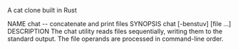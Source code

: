 A cat clone built in Rust

NAME
 chat -- concatenate and print files
SYNOPSIS
 chat [-benstuv] [file ...]
DESCRIPTION
 The chat utility reads files sequentially, writing them to the standard output. 
 The file operands are processed in command-line order.